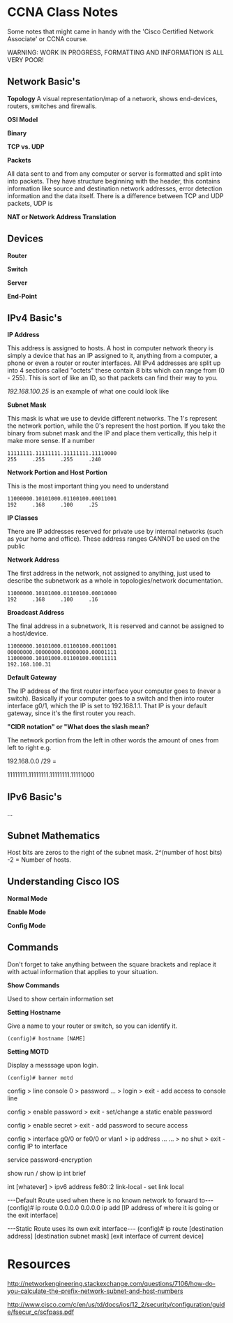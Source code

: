 # CCNA Class Notes
Some notes that might came in handy with the 'Cisco Certified Network Associate' or CCNA course.

WARNING: WORK IN PROGRESS, FORMATTING AND INFORMATION IS ALL VERY POOR!

## Network Basic's

**Topology**
A visual representation/map of a network, shows end-devices, routers, switches and firewalls. 

**OSI Model**

**Binary**

**TCP vs. UDP**

**Packets**

All data sent to and from any computer or server is formatted and split into into packets. They have structure beginning with the header, this contains information like source and destination network addresses, error detection information and the data itself. There is a difference between TCP and UDP packets, UDP is 

**NAT or Network Address Translation**

## Devices

**Router**

**Switch**

**Server**

**End-Point**

## IPv4 Basic's

**IP Address**

This address is assigned to hosts. A host in computer network theory is simply a device that has an IP assigned to it, anything from a computer, a phone or even a router or router interfaces. All IPv4 addresses are split up into 4 sections called "octets" these contain 8 bits which can range from (0 - 255). This is sort of like an ID, so that packets can find their way to you.

*192.168.100.25* is an example of what one could look like

**Subnet Mask**

This mask is what we use to devide different networks. The 1's represent the network portion, while the 0's represent the host portion. If you take the binary from subnet mask and the IP and place them vertically, this help it make more sense. If a number 
```
11111111.11111111.11111111.11110000
255     .255     .255     .240
```

**Network Portion and Host Portion**

This is the most important thing you need to understand

```
11000000.10101000.01100100.00011001
192     .168     .100     .25
```

**IP Classes**

There are IP addresses reserved for private use by internal networks (such as your home and office). These address ranges CANNOT be used on the public 

**Network Address**

The first address in the network, not assigned to anything, just used to describe the subnetwork as a whole in topologies/network documentation.
```
11000000.10101000.01100100.00010000
192     .168     .100     .16
```

**Broadcast Address**

The final address in a subnetwork, It is reserved and cannot be assigned to a host/device.
```
11000000.10101000.01100100.00011001
00000000.00000000.00000000.00001111
11000000.10101000.01100100.00011111
192.168.100.31
```

**Default Gateway**

The IP address of the first router interface your computer goes to (never a switch). Basically if your computer goes to a switch and then into router interface g0/1, which the IP is set to 192.168.1.1. That IP is your default gateway, since it's the first router you reach.

**"CIDR notation" or "What does the slash mean?**

The network portion from the left in other words the amount of ones from left to right e.g.

192.168.0.0 /29 =

11111111.11111111.11111111.11111000



## IPv6 Basic's

...

## Subnet Mathematics
Host bits are zeros to the right of the subnet mask.
2^(number of host bits) -2 = Number of hosts.

## Understanding Cisco IOS
**Normal Mode**



**Enable Mode**



**Config Mode**




## Commands

Don't forget to take anything between the square brackets and replace it with actual information that applies to your situation.

**Show Commands**

Used to show certain information set

**Setting Hostname**

Give a name to your router or switch, so you can identify it.
```
(config)# hostname [NAME]
```

**Setting MOTD**

Display a messsage upon login.
```
(config)# banner motd
```


config > line console 0 > password ... > login > exit  -  add access to console line

config > enable password > exit  -  set/change a static enable password

config > enable secret > exit - add password to secure access

config > interface g0/0 or fe0/0 or vlan1 > ip address ... ... > no shut > exit  -  config IP to interface



service password-encryption

show run  /  show ip int brief

int [whatever] > ipv6 address fe80::2 link-local  -  set link local



---Default Route used when there is no known network to forward to---
(config)# ip route 0.0.0.0 0.0.0.0 ip add [IP address of where it is going or the exit interface]


---Static Route uses its own exit interface---
(config)# ip route [destination address] [destination subnet mask] [exit interface of current device]

# Resources
http://networkengineering.stackexchange.com/questions/7106/how-do-you-calculate-the-prefix-network-subnet-and-host-numbers

http://www.cisco.com/c/en/us/td/docs/ios/12_2/security/configuration/guide/fsecur_c/scfpass.pdf
